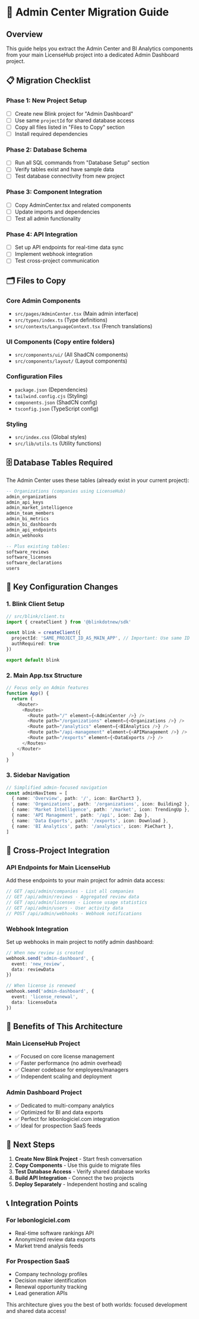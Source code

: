 # 🚀 Admin Center Migration Guide

## Overview
This guide helps you extract the Admin Center and BI Analytics components from your main LicenseHub project into a dedicated Admin Dashboard project.

## 📋 Migration Checklist

### Phase 1: New Project Setup
- [ ] Create new Blink project for "Admin Dashboard"
- [ ] Use same `projectId` for shared database access
- [ ] Copy all files listed in "Files to Copy" section
- [ ] Install required dependencies

### Phase 2: Database Schema
- [ ] Run all SQL commands from "Database Setup" section
- [ ] Verify tables exist and have sample data
- [ ] Test database connectivity from new project

### Phase 3: Component Integration
- [ ] Copy AdminCenter.tsx and related components
- [ ] Update imports and dependencies
- [ ] Test all admin functionality

### Phase 4: API Integration
- [ ] Set up API endpoints for real-time data sync
- [ ] Implement webhook integration
- [ ] Test cross-project communication

## 🗂️ Files to Copy

### Core Admin Components
- `src/pages/AdminCenter.tsx` (Main admin interface)
- `src/types/index.ts` (Type definitions)
- `src/contexts/LanguageContext.tsx` (French translations)

### UI Components (Copy entire folders)
- `src/components/ui/` (All ShadCN components)
- `src/components/layout/` (Layout components)

### Configuration Files
- `package.json` (Dependencies)
- `tailwind.config.cjs` (Styling)
- `components.json` (ShadCN config)
- `tsconfig.json` (TypeScript config)

### Styling
- `src/index.css` (Global styles)
- `src/lib/utils.ts` (Utility functions)

## 🗄️ Database Tables Required

The Admin Center uses these tables (already exist in your current project):

```sql
-- Organizations (companies using LicenseHub)
admin_organizations
admin_api_keys
admin_market_intelligence
admin_team_members
admin_bi_metrics
admin_bi_dashboards
admin_api_endpoints
admin_webhooks

-- Plus existing tables:
software_reviews
software_licenses
software_declarations
users
```

## 🔧 Key Configuration Changes

### 1. Blink Client Setup
```typescript
// src/blink/client.ts
import { createClient } from '@blinkdotnew/sdk'

const blink = createClient({
  projectId: 'SAME_PROJECT_ID_AS_MAIN_APP', // Important: Use same ID
  authRequired: true
})

export default blink
```

### 2. Main App.tsx Structure
```typescript
// Focus only on Admin features
function App() {
  return (
    <Router>
      <Routes>
        <Route path="/" element={<AdminCenter />} />
        <Route path="/organizations" element={<Organizations />} />
        <Route path="/analytics" element={<BIAnalytics />} />
        <Route path="/api-management" element={<APIManagement />} />
        <Route path="/exports" element={<DataExports />} />
      </Routes>
    </Router>
  )
}
```

### 3. Sidebar Navigation
```typescript
// Simplified admin-focused navigation
const adminNavItems = [
  { name: 'Overview', path: '/', icon: BarChart3 },
  { name: 'Organizations', path: '/organizations', icon: Building2 },
  { name: 'Market Intelligence', path: '/market', icon: TrendingUp },
  { name: 'API Management', path: '/api', icon: Zap },
  { name: 'Data Exports', path: '/exports', icon: Download },
  { name: 'BI Analytics', path: '/analytics', icon: PieChart },
]
```

## 🔗 Cross-Project Integration

### API Endpoints for Main LicenseHub
Add these endpoints to your main project for admin data access:

```typescript
// GET /api/admin/companies - List all companies
// GET /api/admin/reviews - Aggregated review data
// GET /api/admin/licenses - License usage statistics
// GET /api/admin/users - User activity data
// POST /api/admin/webhooks - Webhook notifications
```

### Webhook Integration
Set up webhooks in main project to notify admin dashboard:

```typescript
// When new review is created
webhook.send('admin-dashboard', {
  event: 'new_review',
  data: reviewData
})

// When license is renewed
webhook.send('admin-dashboard', {
  event: 'license_renewal',
  data: licenseData
})
```

## 🎯 Benefits of This Architecture

### Main LicenseHub Project
- ✅ Focused on core license management
- ✅ Faster performance (no admin overhead)
- ✅ Cleaner codebase for employees/managers
- ✅ Independent scaling and deployment

### Admin Dashboard Project
- ✅ Dedicated to multi-company analytics
- ✅ Optimized for BI and data exports
- ✅ Perfect for lebonlogiciel.com integration
- ✅ Ideal for prospection SaaS feeds

## 🚀 Next Steps

1. **Create New Blink Project** - Start fresh conversation
2. **Copy Components** - Use this guide to migrate files
3. **Test Database Access** - Verify shared database works
4. **Build API Integration** - Connect the two projects
5. **Deploy Separately** - Independent hosting and scaling

## 📞 Integration Points

### For lebonlogiciel.com
- Real-time software rankings API
- Anonymized review data exports
- Market trend analysis feeds

### For Prospection SaaS
- Company technology profiles
- Decision maker identification
- Renewal opportunity tracking
- Lead generation APIs

This architecture gives you the best of both worlds: focused development and shared data access!